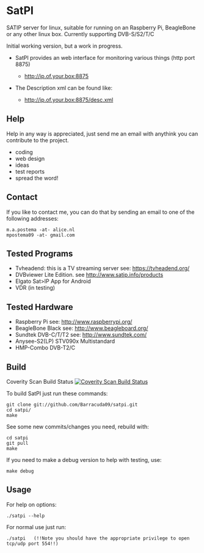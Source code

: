 # SatPI

SATIP server for linux, suitable for running on an Raspberry Pi, BeagleBone or any other linux box.
Currently supporting DVB-S/S2/T/C

Initial working version, but a work in progress.

- SatPI provides an web interface for monitoring various things (http port 8875)
	- http://ip.of.your.box:8875

- The Description xml can be found like:
	- http://ip.of.your.box:8875/desc.xml

Help
-------
Help in any way is appreciated, just send me an email with anythink you can
contribute to the project.
- coding
- web design
- ideas
- test reports
- spread the word!

Contact
-------
If you like to contact me, you can do that by sending an email
to one of the following addresses:

    m.a.postema -at- alice.nl
    mpostema09 -at- gmail.com

Tested Programs
---------------
- Tvheadend: this is a TV streaming server see: https://tvheadend.org/
- DVBviewer Lite Edition. see http://www.satip.info/products
- Elgato Sat>IP App for Android
- VDR (in testing)

Tested Hardware
---------------
- Raspberry Pi see: http://www.raspberrypi.org/
- BeagleBone Black see: http://www.beagleboard.org/
- Sundtek DVB-C/T/T2 see: http://www.sundtek.com/
- Anysee-S2(LP) STV090x Multistandard
- HMP-Combo DVB-T2/C

Build
-----
Coverity Scan Build Status <a href="https://scan.coverity.com/projects/4842">
  <img alt="Coverity Scan Build Status"
       src="https://scan.coverity.com/projects/4842/badge.svg"/>
</a>

To build SatPI just run these commands:

    git clone git://github.com/Barracuda09/satpi.git
    cd satpi/
    make

See some new commits/changes you need, rebuild with:

    cd satpi
    git pull
    make

If you need to make a debug version to help with testing, use:

    make debug


Usage
-----
For help on options:

    ./satpi --help

For normal use just run:

    ./satpi   (!!Note you should have the appropriate privilege to open tcp/udp port 554!!)

